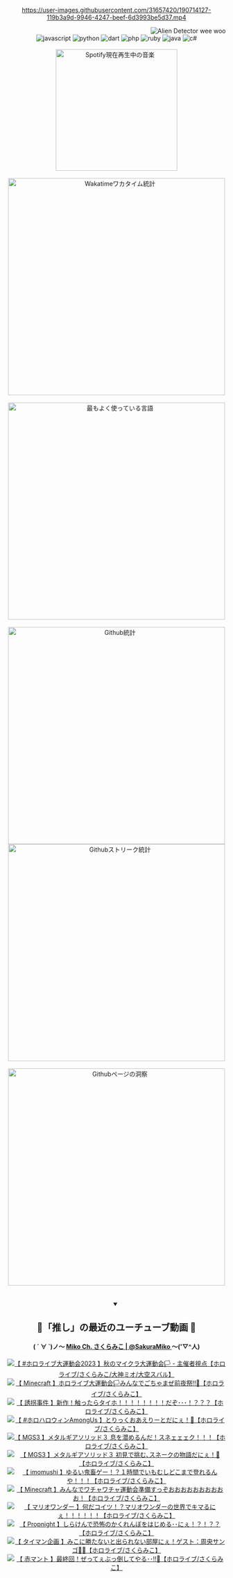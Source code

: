 <!-- START: HERO IMAGE GIF ////////// ////////// ////////// -->
<!-- <img src="@/../assets/img/gaming/ghost-of-tsushima.gif" width="100%"  alt="nellyXinwei's Hero Gif Image"/> -->
<!-- END: HERO IMAGE GIF ////////// ////////// ////////// -->

<div align="center" >  
  
<!-- START:ワンピース 第1015話「ルフィはRED ROCを使う」 -->
<https://user-images.githubusercontent.com/31657420/190714127-119b3a9d-9946-4247-beef-6d3993be5d37.mp4>
<!-- END:ワンピース 第1015話「ルフィはRED ROCを使う」 -->

<!-- START:VISITOR COUNTER -->
<div width="100%" align="right">
<img src="https://komarev.com/ghpvc/?username=nellyXinwei&label=🛸&color=grey&style=for-the-badge&labelcolor=ffffff" alt="Alien Detector wee woo"/>
</div>
<!-- END:VISITOR COUNTER -->

<!-- START: PROGRAMMING LANGUAGES -->
<!-- 色彩 Color Scheme:
#961E3A, #8A0D42, #5A0640, #4F265E, #2B355A, #3E759B, #CC4246,
#BB2649, #AD1052, #700750, #633075, #364270, #4E92C2, #FF5357
Sauce: https://www.webcreatorbox.com/inspiration/pantone-2023
-->

<img src="https://img.shields.io/badge/javascript%20-%23BB2649.svg?&style=for-the-badge&logo=javascript&logoColor=white&labelColor=961E3A" alt="javascript"/>
<img src="https://img.shields.io/badge/python%20-%23AD1052.svg?&style=for-the-badge&logo=python&logoColor=white&labelColor=8A0D42" alt="python" />
<img src="https://img.shields.io/badge/dart%20-%23700750.svg?&style=for-the-badge&logo=dart&logoColor=white&labelColor=5A0640" alt="dart"/>
<img src="https://img.shields.io/badge/php%20-%23633075.svg?&style=for-the-badge&logo=php&logoColor=white&labelColor=4F265E" alt="php"/>
<img src="https://img.shields.io/badge/ruby%20-%23364270.svg?&style=for-the-badge&logo=ruby&logoColor=white&labelColor=2B355A" alt="ruby"/>
<img src="https://img.shields.io/badge/java%20-%234E92C2.svg?&style=for-the-badge&logo=openjdk&logoColor=white&labelColor=3E759B" alt="java"/>
<img src="https://img.shields.io/badge/c%23-%23FF5357.svg?style=for-the-badge&logo=c-sharp&logoColor=white&labelColor=CC4246" alt="c#"/>  
<!-- END: PROGRAMMING LANGUAGES -->

<br>
<br>

<!-- START: MUSIC STATUS -->
  <!-- <a href="https://newojima-gsrs-20220114.vercel.app/api/now-playing?open">
    <img src="https://newojima-gsrs-20220114.vercel.app/api/now-playing" alt="Spotify現在再生中の音楽">
  </a> -->
  <img src="https://newojima-grss-20230114.vercel.app/api/spotify?border_color=transparent" alt="Spotify現在再生中の音楽" width="280px">
<!-- END: MUSIC STATUS -->

<br>
<br>

<!-- START: GITHUB STATUS -->
<!-- 色彩 Color Scheme:  #BB2649, #AD1052, #700750, #633075 -->
<img align="center" src="https://newojima-grs-20230109.vercel.app/api/wakatime?username=newojima&layout=compact&langs_count=10&locale=ja&hide_title=false&title_color=fff&hide_border=true&text_color=fff&bg_color=BB2649,BB2649,633075,633075&hide=other,css,html,bash,xml,git%20config,makefile,properties,yaml,markdown,text,json,jsx" alt="Wakatimeワカタイム統計" width="500px"/>

<br>
<br>

<!-- 色彩 Color Scheme:  #633075, #364270, #4E92C2 -->
  <img align="center" src="https://newojima-grs-20230109.vercel.app/api/top-langs?username=newojima&layout=compact&text_color=fff&icon_color=fff&hide_border=true&&locale=ja&hide_title=false&title_color=fff&include_all_commits=true&card_width=445&langs_count=11&hide=c%23,powershell,shaderlab,hlsl,makefile,jupyter%20notebook,python,html,css,shell,batchfile,less,liquid,hack,scss&bg_color=4F265E,633075,4E92C2" alt="最もよく使っている言語" width="500px"/>

<br>
<br>

<!-- 色彩 Color Scheme:  #4E92C2, #FF5357 -->
  <img align="center" src="https://newojima-grs-20230109.vercel.app/api?username=newojima&rank_icon=github&show_icons=true&&locale=ja&title_color=fff&text_color=fff&icon_color=fff&hide_border=true&hide_title=false&count_private=true&include_all_commits=true&card_width=495&disable_animations=true&bg_color=4E92C2,4E92C2,FF5357" alt="Github統計" width="500px"/>

<br>

<img align="center" src="https://streak-stats.demolab.com?user=newojima&theme=dark&hide_border=true&locale=ja&ring=BB2649&stroke=222222&background=151515&sideLabels=BB2649&currStreakLabel=ffffff&border=BB2649&fire=FF5357&currStreakNum=ffffff&sideNums=FF5357&dates=ffffff" alt="Githubストリーク統計" width="500px"/>

<br>
<br>

  <img align="center" width="500px" src="@/../assets/img/page-insights.svg" alt="Githubページの洞察"/>
  
</div>
<!-- END: GITHUB STATUS -->

<br>
<br>

<div align="center">
<details open>
  <summary>

  </summary>

  <h2 align="center">🌸「推し」の最近のユーチューブ動画 🌸</h2>
  <h4>
  ( ´ ∀ `)ノ～ 
  <a href="https://www.youtube.com/@SakuraMiko">Miko Ch. さくらみこ | @SakuraMiko
  </a>
   ～('▽^人)
  </h4>

  <!-- BEGIN YOUTUBE-CARDS -->
<a href="https://www.youtube.com/watch?v=Nddp-ZlKZtI"><img src="https://ytcards.demolab.com/?id=Nddp-ZlKZtI&title=%E3%80%90++%23%E3%83%9B%E3%83%AD%E3%83%A9%E3%82%A4%E3%83%96%E5%A4%A7%E9%81%8B%E5%8B%95%E4%BC%9A2023+%E3%80%91%E7%A7%8B%E3%81%AE%E3%83%9E%E3%82%A4%E3%82%AF%E3%83%A9%E5%A4%A7%E9%81%8B%E5%8B%95%E4%BC%9A%F0%9F%8F%B3+-+%E4%B8%BB%E5%82%AC%E8%80%85%E8%A6%96%E7%82%B9%E3%80%90%E3%83%9B%E3%83%AD%E3%83%A9%E3%82%A4%E3%83%96%2F%E3%81%95%E3%81%8F%E3%82%89%E3%81%BF%E3%81%93%2F%E5%A4%A7%E7%A5%9E%E3%83%9F%E3%82%AA%2F%E5%A4%A7%E7%A9%BA%E3%82%B9%E3%83%90%E3%83%AB%E3%80%91&lang=ja&timestamp=1699103260&background_color=%230d1117&title_color=%23ffffff&stats_color=%23dedede&max_title_lines=1&width=187&border_radius=5&duration=13377" alt="【  #ホロライブ大運動会2023 】秋のマイクラ大運動会🏳 - 主催者視点【ホロライブ/さくらみこ/大神ミオ/大空スバル】" title="【  #ホロライブ大運動会2023 】秋のマイクラ大運動会🏳 - 主催者視点【ホロライブ/さくらみこ/大神ミオ/大空スバル】"></a>
<a href="https://www.youtube.com/watch?v=uEpmE5WJPW8"><img src="https://ytcards.demolab.com/?id=uEpmE5WJPW8&title=%E3%80%90+Minecraft+%E3%80%91%E3%83%9B%E3%83%AD%E3%83%A9%E3%82%A4%E3%83%96%E5%A4%A7%E9%81%8B%E5%8B%95%E4%BC%9A%F0%9F%8F%B3%E3%81%BF%E3%82%93%E3%81%AA%E3%81%A7%E3%81%94%E3%81%A1%E3%82%83%E3%81%BE%E3%81%9C%E5%89%8D%E5%A4%9C%E7%A5%AD%E2%80%BC%F0%9F%8E%89%E3%80%90%E3%83%9B%E3%83%AD%E3%83%A9%E3%82%A4%E3%83%96%2F%E3%81%95%E3%81%8F%E3%82%89%E3%81%BF%E3%81%93%E3%80%91&lang=ja&timestamp=1699021071&background_color=%230d1117&title_color=%23ffffff&stats_color=%23dedede&max_title_lines=1&width=187&border_radius=5&duration=10925" alt="【 Minecraft 】ホロライブ大運動会🏳みんなでごちゃまぜ前夜祭‼🎉【ホロライブ/さくらみこ】" title="【 Minecraft 】ホロライブ大運動会🏳みんなでごちゃまぜ前夜祭‼🎉【ホロライブ/さくらみこ】"></a>
<a href="https://www.youtube.com/watch?v=B8wC0qPbVmc"><img src="https://ytcards.demolab.com/?id=B8wC0qPbVmc&title=%E3%80%90+%E8%AA%98%E6%8B%90%E4%BA%8B%E4%BB%B6+%E3%80%91%E6%96%B0%E4%BD%9C%EF%BC%81%E8%A7%A6%E3%81%A3%E3%81%9F%E3%82%89%E3%82%BF%E3%82%A4%E3%83%9B%EF%BC%81%EF%BC%81%EF%BC%81%EF%BC%81%EF%BC%81%EF%BC%81%EF%BC%81%EF%BC%81%E3%81%A0%E3%81%9E%EF%BD%A5%EF%BD%A5%EF%BD%A5%EF%BC%81%EF%BC%9F%EF%BC%9F%EF%BC%9F%E3%80%90%E3%83%9B%E3%83%AD%E3%83%A9%E3%82%A4%E3%83%96%2F%E3%81%95%E3%81%8F%E3%82%89%E3%81%BF%E3%81%93%E3%80%91&lang=ja&timestamp=1698853154&background_color=%230d1117&title_color=%23ffffff&stats_color=%23dedede&max_title_lines=1&width=187&border_radius=5&duration=8761" alt="【 誘拐事件 】新作！触ったらタイホ！！！！！！！！だぞ･･･！？？？【ホロライブ/さくらみこ】" title="【 誘拐事件 】新作！触ったらタイホ！！！！！！！！だぞ･･･！？？？【ホロライブ/さくらみこ】"></a>
<a href="https://www.youtube.com/watch?v=_OAXTZLe-w4"><img src="https://ytcards.demolab.com/?id=_OAXTZLe-w4&title=%E3%80%90+%23%E3%83%9B%E3%83%AD%E3%83%8F%E3%83%AD%E3%82%A6%E3%82%A3%E3%83%B3AmongUs+%E3%80%91%E3%81%A8%E3%82%8A%E3%81%A3%E3%81%8F%E3%81%8A%E3%81%82%E3%81%88%E3%82%8A%E3%83%BC%E3%81%A8%E3%81%A0%E3%81%AB%E3%81%87%EF%BC%81%F0%9F%91%BB%E3%80%90%E3%83%9B%E3%83%AD%E3%83%A9%E3%82%A4%E3%83%96%2F%E3%81%95%E3%81%8F%E3%82%89%E3%81%BF%E3%81%93%E3%80%91&lang=ja&timestamp=1698765414&background_color=%230d1117&title_color=%23ffffff&stats_color=%23dedede&max_title_lines=1&width=187&border_radius=5&duration=6932" alt="【 #ホロハロウィンAmongUs 】とりっくおあえりーとだにぇ！👻【ホロライブ/さくらみこ】" title="【 #ホロハロウィンAmongUs 】とりっくおあえりーとだにぇ！👻【ホロライブ/さくらみこ】"></a>
<a href="https://www.youtube.com/watch?v=A1M5Xpf7ibU"><img src="https://ytcards.demolab.com/?id=A1M5Xpf7ibU&title=%E3%80%90+MGS3+%E3%80%91%E3%83%A1%E3%82%BF%E3%83%AB%E3%82%AE%E3%82%A2%E3%82%BD%E3%83%AA%E3%83%83%E3%83%89%EF%BC%93+%E6%81%AF%E3%82%92%E6%BD%9C%E3%82%81%E3%82%8B%E3%82%93%E3%81%A0%EF%BC%81%E3%82%B9%E3%83%8D%E3%82%A7%E3%82%A7%E3%82%A7%E3%82%AF%EF%BC%81%EF%BC%81%EF%BC%81%E3%80%90%E3%83%9B%E3%83%AD%E3%83%A9%E3%82%A4%E3%83%96%2F%E3%81%95%E3%81%8F%E3%82%89%E3%81%BF%E3%81%93%E3%80%91&lang=ja&timestamp=1698584144&background_color=%230d1117&title_color=%23ffffff&stats_color=%23dedede&max_title_lines=1&width=187&border_radius=5&duration=13137" alt="【 MGS3 】メタルギアソリッド３ 息を潜めるんだ！スネェェェク！！！【ホロライブ/さくらみこ】" title="【 MGS3 】メタルギアソリッド３ 息を潜めるんだ！スネェェェク！！！【ホロライブ/さくらみこ】"></a>
<a href="https://www.youtube.com/watch?v=kiewYEynscs"><img src="https://ytcards.demolab.com/?id=kiewYEynscs&title=%E3%80%90+MGS3+%E3%80%91%E3%83%A1%E3%82%BF%E3%83%AB%E3%82%AE%E3%82%A2%E3%82%BD%E3%83%AA%E3%83%83%E3%83%89%EF%BC%93+%E5%88%9D%E8%A6%8B%E3%81%A7%E6%8C%91%E3%82%80%EF%BD%A4%E3%82%B9%E3%83%8D%E3%83%BC%E3%82%AF%E3%81%AE%E7%89%A9%E8%AA%9E%E3%81%A0%E3%81%AB%E3%81%87%EF%BC%81%F0%9F%90%8D%E3%80%90%E3%83%9B%E3%83%AD%E3%83%A9%E3%82%A4%E3%83%96%2F%E3%81%95%E3%81%8F%E3%82%89%E3%81%BF%E3%81%93%E3%80%91&lang=ja&timestamp=1698513382&background_color=%230d1117&title_color=%23ffffff&stats_color=%23dedede&max_title_lines=1&width=187&border_radius=5&duration=28263" alt="【 MGS3 】メタルギアソリッド３ 初見で挑む､スネークの物語だにぇ！🐍【ホロライブ/さくらみこ】" title="【 MGS3 】メタルギアソリッド３ 初見で挑む､スネークの物語だにぇ！🐍【ホロライブ/さくらみこ】"></a>
<a href="https://www.youtube.com/watch?v=nU13YUApqYk"><img src="https://ytcards.demolab.com/?id=nU13YUApqYk&title=%E3%80%90++imomushi+%E3%80%91%E3%82%86%E3%82%8B%E3%81%84%E9%AC%BC%E7%95%9C%E3%82%B2%E3%83%BC%EF%BC%81%EF%BC%9F%EF%BC%91%E6%99%82%E9%96%93%E3%81%A7%E3%81%84%E3%82%82%E3%82%80%E3%81%97%E3%81%A9%E3%81%93%E3%81%BE%E3%81%A7%E7%99%BB%E3%82%8C%E3%82%8B%E3%82%93%E3%82%84%EF%BC%81%EF%BC%81%EF%BC%81%E3%80%90%E3%83%9B%E3%83%AD%E3%83%A9%E3%82%A4%E3%83%96%2F%E3%81%95%E3%81%8F%E3%82%89%E3%81%BF%E3%81%93%E3%80%91&lang=ja&timestamp=1698411935&background_color=%230d1117&title_color=%23ffffff&stats_color=%23dedede&max_title_lines=1&width=187&border_radius=5&duration=3454" alt="【  imomushi 】ゆるい鬼畜ゲー！？１時間でいもむしどこまで登れるんや！！！【ホロライブ/さくらみこ】" title="【  imomushi 】ゆるい鬼畜ゲー！？１時間でいもむしどこまで登れるんや！！！【ホロライブ/さくらみこ】"></a>
<a href="https://www.youtube.com/watch?v=D9vmP7Qj4TI"><img src="https://ytcards.demolab.com/?id=D9vmP7Qj4TI&title=%E3%80%90+Minecraft+%E3%80%91%E3%81%BF%E3%82%93%E3%81%AA%E3%81%A7%E3%83%AF%E3%83%81%E3%83%A3%E3%83%AF%E3%83%81%E3%83%A3%E9%81%8B%E5%8B%95%E4%BC%9A%E6%BA%96%E5%82%99%E3%81%99%E3%81%A3%E3%81%9E%E3%81%8A%E3%81%8A%E3%81%8A%E3%81%8A%E3%81%8A%E3%81%8A%E3%81%8A%E3%81%8A%E3%81%8A%E3%81%8A%EF%BC%81%E3%80%90%E3%83%9B%E3%83%AD%E3%83%A9%E3%82%A4%E3%83%96%2F%E3%81%95%E3%81%8F%E3%82%89%E3%81%BF%E3%81%93%E3%80%91&lang=ja&timestamp=1698329351&background_color=%230d1117&title_color=%23ffffff&stats_color=%23dedede&max_title_lines=1&width=187&border_radius=5&duration=7085" alt="【 Minecraft 】みんなでワチャワチャ運動会準備すっぞおおおおおおおおおお！【ホロライブ/さくらみこ】" title="【 Minecraft 】みんなでワチャワチャ運動会準備すっぞおおおおおおおおおお！【ホロライブ/さくらみこ】"></a>
<a href="https://www.youtube.com/watch?v=nEaLKIhfLMI"><img src="https://ytcards.demolab.com/?id=nEaLKIhfLMI&title=%E3%80%90+%E3%83%9E%E3%83%AA%E3%82%AA%E3%83%AF%E3%83%B3%E3%83%80%E3%83%BC+%E3%80%91%E4%BD%95%E3%81%A0%E3%82%B3%E3%82%A4%E3%83%84%EF%BC%81%EF%BC%9F%E3%83%9E%E3%83%AA%E3%82%AA%E3%83%AF%E3%83%B3%E3%83%80%E3%83%BC%E3%81%AE%E4%B8%96%E7%95%8C%E3%81%A7%E3%82%AD%E3%83%9E%E3%82%8B%E3%81%AB%E3%81%87%EF%BC%81%EF%BC%81%EF%BC%81%EF%BC%81%EF%BC%81%EF%BC%81%E3%80%90%E3%83%9B%E3%83%AD%E3%83%A9%E3%82%A4%E3%83%96%2F%E3%81%95%E3%81%8F%E3%82%89%E3%81%BF%E3%81%93%E3%80%91&lang=ja&timestamp=1698269271&background_color=%230d1117&title_color=%23ffffff&stats_color=%23dedede&max_title_lines=1&width=187&border_radius=5&duration=32496" alt="【 マリオワンダー 】何だコイツ！？マリオワンダーの世界でキマるにぇ！！！！！！【ホロライブ/さくらみこ】" title="【 マリオワンダー 】何だコイツ！？マリオワンダーの世界でキマるにぇ！！！！！！【ホロライブ/さくらみこ】"></a>
<a href="https://www.youtube.com/watch?v=l_U7cM5Z2rQ"><img src="https://ytcards.demolab.com/?id=l_U7cM5Z2rQ&title=%E3%80%90+Propnight+%E3%80%91%E3%81%97%E3%82%89%E3%81%91%E3%82%93%E3%81%A7%E6%81%90%E6%80%96%E3%81%AE%E3%81%8B%E3%81%8F%E3%82%8C%E3%82%93%E3%81%BC%E3%82%92%E3%81%AF%E3%81%98%E3%82%81%E3%82%8B%EF%BD%A5%EF%BD%A5%E3%81%AB%E3%81%87%EF%BC%81%EF%BC%9F%EF%BC%81%EF%BC%9F%EF%BC%9F%E3%80%90%E3%83%9B%E3%83%AD%E3%83%A9%E3%82%A4%E3%83%96%2F%E3%81%95%E3%81%8F%E3%82%89%E3%81%BF%E3%81%93%E3%80%91&lang=ja&timestamp=1698154496&background_color=%230d1117&title_color=%23ffffff&stats_color=%23dedede&max_title_lines=1&width=187&border_radius=5&duration=5023" alt="【 Propnight 】しらけんで恐怖のかくれんぼをはじめる･･にぇ！？！？？【ホロライブ/さくらみこ】" title="【 Propnight 】しらけんで恐怖のかくれんぼをはじめる･･にぇ！？！？？【ホロライブ/さくらみこ】"></a>
<a href="https://www.youtube.com/watch?v=kafj77O8LfA"><img src="https://ytcards.demolab.com/?id=kafj77O8LfA&title=%E3%80%90+%E3%82%BF%E3%82%A4%E3%83%9E%E3%83%B3%E4%BC%81%E7%94%BB+%E3%80%91%E3%81%BF%E3%81%93%E3%81%AB%E5%8B%9D%E3%81%9F%E3%81%AA%E3%81%84%E3%81%A8%E5%87%BA%E3%82%89%E3%82%8C%E3%81%AA%E3%81%84%E9%83%A8%E5%B1%8B%E3%81%AB%E3%81%87%EF%BC%81%E3%82%B2%E3%82%B9%E3%83%88%EF%BC%9A%E5%91%A8%E5%A4%AE%E3%82%B5%E3%83%B3%E3%82%B4%F0%9F%92%9E%F0%9F%A6%A9%E3%80%90%E3%83%9B%E3%83%AD%E3%83%A9%E3%82%A4%E3%83%96%2F%E3%81%95%E3%81%8F%E3%82%89%E3%81%BF%E3%81%93%E3%80%91&lang=ja&timestamp=1698068010&background_color=%230d1117&title_color=%23ffffff&stats_color=%23dedede&max_title_lines=1&width=187&border_radius=5&duration=5104" alt="【 タイマン企画 】みこに勝たないと出られない部屋にぇ！ゲスト：周央サンゴ💞🦩【ホロライブ/さくらみこ】" title="【 タイマン企画 】みこに勝たないと出られない部屋にぇ！ゲスト：周央サンゴ💞🦩【ホロライブ/さくらみこ】"></a>
<a href="https://www.youtube.com/watch?v=pD7JgljSye0"><img src="https://ytcards.demolab.com/?id=pD7JgljSye0&title=%E3%80%90+%E8%B5%A4%E3%83%9E%E3%83%B3%E3%83%88+%E3%80%91%E6%9C%80%E7%B5%82%E5%9B%9E%EF%BC%81%E3%81%9C%E3%81%A3%E3%81%A6%E3%81%87%E3%81%B6%E3%81%A3%E5%80%92%E3%81%97%E3%81%A6%E3%82%84%E3%82%8B%EF%BD%A5%EF%BD%A5%E2%80%BC%F0%9F%94%AA%E3%80%90%E3%83%9B%E3%83%AD%E3%83%A9%E3%82%A4%E3%83%96%2F%E3%81%95%E3%81%8F%E3%82%89%E3%81%BF%E3%81%93%E3%80%91&lang=ja&timestamp=1697896421&background_color=%230d1117&title_color=%23ffffff&stats_color=%23dedede&max_title_lines=1&width=187&border_radius=5&duration=6222" alt="【 赤マント 】最終回！ぜってぇぶっ倒してやる･･‼🔪【ホロライブ/さくらみこ】" title="【 赤マント 】最終回！ぜってぇぶっ倒してやる･･‼🔪【ホロライブ/さくらみこ】"></a>
<!-- END YOUTUBE-CARDS -->

</div>
  
</details>
